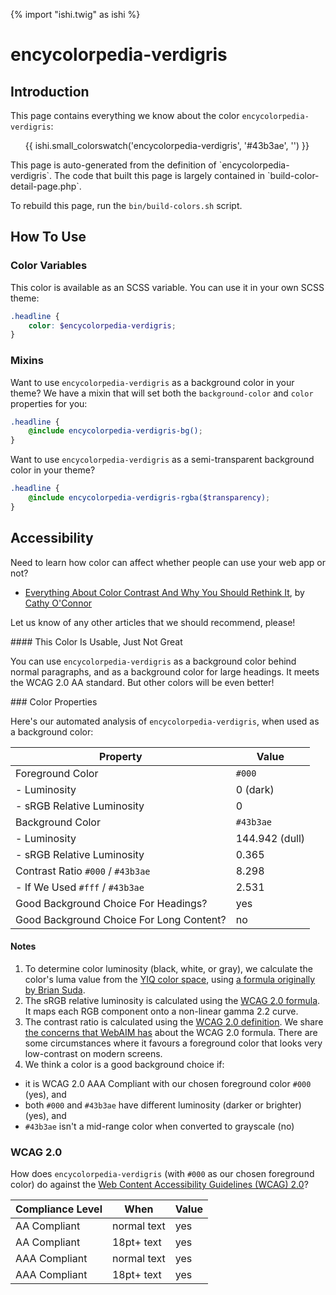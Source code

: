 {% import "ishi.twig" as ishi %}
# encycolorpedia-verdigris

## Introduction

This page contains everything we know about the color `encycolorpedia-verdigris`:

<div class="grid">
    <div class="cell">
        <div class="swatch">
            <ul>
                {{ ishi.small_colorswatch('encycolorpedia-verdigris', '#43b3ae', '') }}
            </ul>
        </div>
    </div>
</div>

<div class="callout callout--info" markdown="1">
This page is auto-generated from the definition of `encycolorpedia-verdigris`. The code that built this page is largely contained in `build-color-detail-page.php`.

To rebuild this page, run the `bin/build-colors.sh` script.
</div>

## How To Use

### Color Variables

This color is available as an SCSS variable. You can use it in your own SCSS theme:

```scss
.headline {
    color: $encycolorpedia-verdigris;
}
```

### Mixins

Want to use `encycolorpedia-verdigris` as a background color in your theme? We have a mixin that will set both the `background-color` and `color` properties for you:

```scss
.headline {
    @include encycolorpedia-verdigris-bg();
}
```

Want to use `encycolorpedia-verdigris` as a semi-transparent background color in your theme?

```scss
.headline {
    @include encycolorpedia-verdigris-rgba($transparency);
}
```

## Accessibility

Need to learn how color can affect whether people can use your web app or not?

* [Everything About Color Contrast And Why You Should Rethink It](https://www.smashingmagazine.com/2014/10/color-contrast-tips-and-tools-for-accessibility/), by [Cathy O'Connor](http://www.twitter.com/cagocon)

Let us know of any other articles that we should recommend, please!
<div class="callout callout--warning" markdown="1">
#### This Color Is Usable, Just Not Great

You can use `encycolorpedia-verdigris` as a background color behind normal paragraphs, and as a background color for large headings. It meets the WCAG 2.0 AA standard. But other colors will be even better!
</div>
### Color Properties

Here's our automated analysis of `encycolorpedia-verdigris`, when used as a background color:

Property | Value
---------|------
Foreground Color | `#000`
- Luminosity | 0 (dark)
- sRGB Relative Luminosity | 0
Background Color | `#43b3ae`
- Luminosity | 144.942 (dull)
- sRGB Relative Luminosity | 0.365
Contrast Ratio `#000` / `#43b3ae` | 8.298
- If We Used `#fff` / `#43b3ae` | 2.531
Good Background Choice For Headings? | yes
Good Background Choice For Long Content? | no

#### Notes

1. To determine color luminosity (black, white, or gray), we calculate the color's luma value from the [YIQ color space](https://en.wikipedia.org/wiki/YIQ), using [a formula originally by Brian Suda](https://24ways.org/2010/calculating-color-contrast/).
1. The sRGB relative luminosity is calculated using the [WCAG 2.0 formula](https://www.w3.org/TR/WCAG20/#relativeluminancedef). It maps each RGB component onto a non-linear gamma 2.2 curve.
1. The contrast ratio is calculated using the [WCAG 2.0 definition](https://www.w3.org/TR/2008/REC-WCAG20-20081211/#contrast-ratiodef). We share [the concerns that WebAIM has](http://webaim.org/blog/wcag-2-1-feedback/) about the WCAG 2.0 formula. There are some circumstances where it favours a foreground color that looks very low-contrast on modern screens.
1. We think a color is a good background choice if:
  - it is WCAG 2.0 AAA Compliant with our chosen foreground color `#000` (yes), and
  - both `#000` and `#43b3ae` have different luminosity (darker or brighter) (yes), and
  - `#43b3ae` isn't a mid-range color when converted to grayscale (no)

### WCAG 2.0

How does `encycolorpedia-verdigris` (with `#000` as our chosen foreground color) do against the [Web Content Accessibility Guidelines (WCAG) 2.0](https://www.w3.org/TR/WCAG20/)?

Compliance Level | When | Value
-----------------|------|------
AA Compliant | normal text | yes
AA Compliant | 18pt+ text | yes
AAA Compliant | normal text | yes
AAA Compliant | 18pt+ text | yes